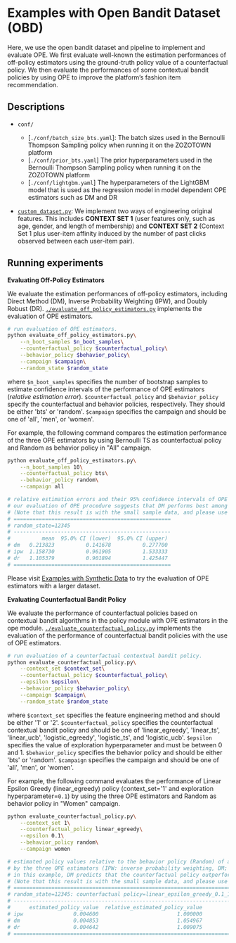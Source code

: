 # Examples with Open Bandit Dataset (OBD)
Here, we use the open bandit dataset and pipeline to implement and evaluate OPE.
We first evaluate well-known the estimation performances of off-policy estimators using the ground-truth policy value of a counterfactual policy.
We then evaluate the performances of some contextual bandit policies by using OPE to improve the platform’s fashion item recommendation.

## Descriptions

- `conf/`
  - [`./conf/batch_size_bts.yaml`]:
  The batch sizes used in the Bernoulli Thompson Sampling policy when running it on the ZOZOTOWN platform
  - [`./conf/prior_bts.yaml`]
  The prior hyperparameters used in the Bernoulli Thompson Sampling policy when running it on the ZOZOTOWN platform
  - [`./conf/lightgbm.yaml`]
  The hyperparameters of the LightGBM model that is used as the regression model in model dependent OPE estimators such as DM and DR

- [`custom_dataset.py`](./custom_dataset.py):
    We implement two ways of engineering original features.
    This includes **CONTEXT SET 1** (user features only, such as age, gender, and length of membership) and **CONTEXT SET 2** (Context Set 1 plus user-item affinity induced by the number of past clicks observed between each user-item pair).

## Running experiments

**Evaluating Off-Policy Estimators**

We evaluate the estimation performances of off-policy estimators, including Direct Method (DM), Inverse Probability Weighting (IPW), and Doubly Robust (DR).
[`./evaluate_off_policy_estimators.py`](./evaluate_off_policy_estimators.py) implements the evaluation of OPE estimators.

```bash
# run evaluation of OPE estimators.
python evaluate_off_policy_estimators.py\
    --n_boot_samples $n_boot_samples\
    --counterfactual_policy $counterfactual_policy\
    --behavior_policy $behavior_policy\
    --campaign $campaign\
    --random_state $random_state
```
where `$n_boot_samples` specifies the number of bootstrap samples to estimate confidence intervals of the performance of OPE estimators (*relative estimation error*).
`$counterfactual_policy` and `$behavior_policy` specify the counterfactual and behavior policies, respectively.
They should be either 'bts' or 'random'.
`$campaign` specifies the campaign and should be one of 'all', 'men', or 'women'.

For example, the following command compares the estimation performance of the three OPE estimators by using Bernoulli TS as counterfactual policy and Random as behavior policy in "All" campaign.

```bash
python evaluate_off_policy_estimators.py\
    --n_boot_samples 10\
    --counterfactual_policy bts\
    --behavior_policy random\
    --campaign all

# relative estimation errors and their 95% confidence intervals of OPE estimators.
# our evaluation of OPE procedure suggests that DM performs best among the three OPE estimators, because it has low variance property.
# (Note that this result is with the small sample data, and please use the full size data for a more reasonable experiment)
# ==================================================
# random_state=12345
# --------------------------------------------------
#          mean  95.0% CI (lower)  95.0% CI (upper)
# dm   0.213823          0.141678          0.277700
# ipw  1.158730          0.961905          1.533333
# dr   1.105379          0.901894          1.425447
# ==================================================
```

Please visit [Examples with Synthetic Data](https://github.com/st-tech/zr-obp/tree/master/examples/synthetic) to try the evaluation of OPE estimators with a larger dataset.


**Evaluating Counterfactual Bandit Policy**

We evaluate the performance of counterfactual policies based on contextual bandit algorithms in the policy module with OPE estimators in the ope module.
[`./evaluate_counterfactual_policy.py`](./evaluate_counterfactual_policy.py) implements the evaluation of the performance of counterfactual bandit policies with the use of OPE estimators.

```bash
# run evaluation of a counterfactual contextual bandit policy.
python evaluate_counterfactual_policy.py\
    --context_set $context_set\
    --counterfactual_policy $counterfactual_policy\
    --epsilon $epsilon\
    --behavior_policy $behavior_policy\
    --campaign $campaign\
    --random_state $random_state
```
where `$context_set` specifies the feature engineering method and should be either '1' or '2'.
`$counterfactual_policy` specifies the counterfactual contextual bandit policy and should be one of 'linear_egreedy', 'linear_ts', 'linear_ucb', 'logistic_egreedy', 'logistic_ts', and 'logistic_ucb'.
`$epsilon` specifies the value of exploration hyperparameter and must be between 0 and 1.
`$behavior_policy` specifies the behavior policy and should be either 'bts' or 'random'.
`$campaign` specifies the campaign and should be one of 'all', 'men', or 'women'.


For example, the following command evaluates the performance of Linear Epsilon Greedy (linear_egreedy) policy (context_set='1' and exploration hyperparameter=`0.1`) by using the three OPE estimators and Random as behavior policy in "Women" campaign.

```bash
python evaluate_counterfactual_policy.py\
    --context_set 1\
    --counterfactual_policy linear_egreedy\
    --epsilon 0.1\
    --behavior_policy random\
    --campaign women

# estimated policy values relative to the behavior policy (Random) of a counterfactual policy (linear epsilon greedy with Context Set 1)
# by the three OPE estimators (IPW: inverse probability weighting, DM; Direct Method, DR; Doubly Robust)
# in this example, DM predicts that the counterfactual policy outperforms the behavior policy by about 5.49%
# (Note that this result is with the small sample data, and please use the full size data for a more reasonable experiment)
# ======================================================================
# random_state=12345: counterfactual policy=linear_epsilon_greedy_0.1_1
# ----------------------------------------------------------------------
#      estimated_policy_value  relative_estimated_policy_value
# ipw                0.004600                         1.000000
# dm                 0.004853                         1.054967
# dr                 0.004642                         1.009075
# ======================================================================
```


